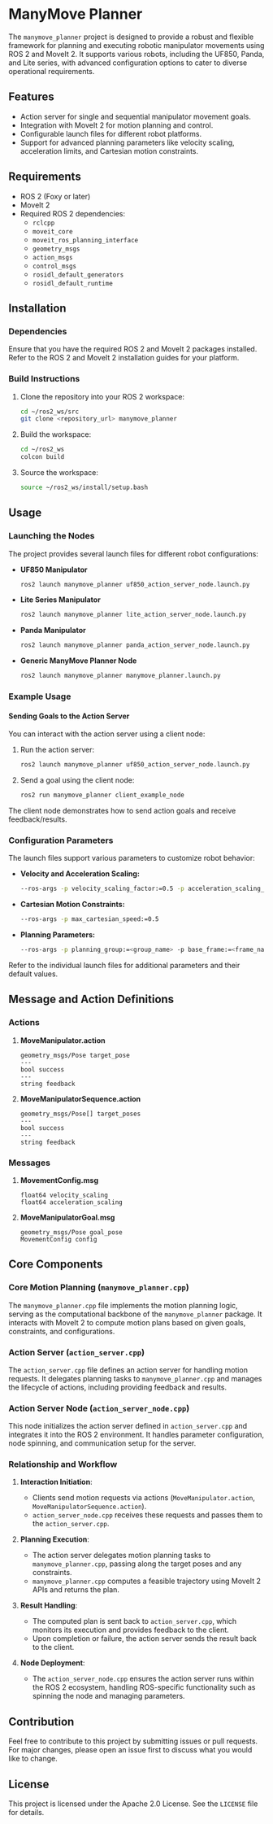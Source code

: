 # ManyMove Planner

The `manymove_planner` project is designed to provide a robust and flexible framework for planning and executing robotic manipulator movements using ROS 2 and MoveIt 2. It supports various robots, including the UF850, Panda, and Lite series, with advanced configuration options to cater to diverse operational requirements.

## Features

- Action server for single and sequential manipulator movement goals.
- Integration with MoveIt 2 for motion planning and control.
- Configurable launch files for different robot platforms.
- Support for advanced planning parameters like velocity scaling, acceleration limits, and Cartesian motion constraints.

## Requirements

- ROS 2 (Foxy or later)
- MoveIt 2
- Required ROS 2 dependencies:
  - `rclcpp`
  - `moveit_core`
  - `moveit_ros_planning_interface`
  - `geometry_msgs`
  - `action_msgs`
  - `control_msgs`
  - `rosidl_default_generators`
  - `rosidl_default_runtime`

## Installation

### Dependencies
Ensure that you have the required ROS 2 and MoveIt 2 packages installed. Refer to the ROS 2 and MoveIt 2 installation guides for your platform.

### Build Instructions
1. Clone the repository into your ROS 2 workspace:
   ```bash
   cd ~/ros2_ws/src
   git clone <repository_url> manymove_planner
   ```

2. Build the workspace:
   ```bash
   cd ~/ros2_ws
   colcon build
   ```

3. Source the workspace:
   ```bash
   source ~/ros2_ws/install/setup.bash
   ```

## Usage

### Launching the Nodes
The project provides several launch files for different robot configurations:

- **UF850 Manipulator**
  ```bash
  ros2 launch manymove_planner uf850_action_server_node.launch.py
  ```

- **Lite Series Manipulator**
  ```bash
  ros2 launch manymove_planner lite_action_server_node.launch.py
  ```

- **Panda Manipulator**
  ```bash
  ros2 launch manymove_planner panda_action_server_node.launch.py
  ```

- **Generic ManyMove Planner Node**
  ```bash
  ros2 launch manymove_planner manymove_planner.launch.py
  ```

### Example Usage

#### Sending Goals to the Action Server
You can interact with the action server using a client node:

1. Run the action server:
   ```bash
   ros2 launch manymove_planner uf850_action_server_node.launch.py
   ```

2. Send a goal using the client node:
   ```bash
   ros2 run manymove_planner client_example_node
   ```

The client node demonstrates how to send action goals and receive feedback/results.

### Configuration Parameters

The launch files support various parameters to customize robot behavior:

- **Velocity and Acceleration Scaling:**
  ```bash
  --ros-args -p velocity_scaling_factor:=0.5 -p acceleration_scaling_factor:=0.5
  ```

- **Cartesian Motion Constraints:**
  ```bash
  --ros-args -p max_cartesian_speed:=0.5
  ```

- **Planning Parameters:**
  ```bash
  --ros-args -p planning_group:=<group_name> -p base_frame:=<frame_name> -p tcp_frame:=<frame_name>
  ```

Refer to the individual launch files for additional parameters and their default values.

## Message and Action Definitions

### Actions

1. **MoveManipulator.action**
   ```
   geometry_msgs/Pose target_pose
   ---
   bool success
   ---
   string feedback
   ```

2. **MoveManipulatorSequence.action**
   ```
   geometry_msgs/Pose[] target_poses
   ---
   bool success
   ---
   string feedback
   ```

### Messages

1. **MovementConfig.msg**
   ```
   float64 velocity_scaling
   float64 acceleration_scaling
   ```

2. **MoveManipulatorGoal.msg**
   ```
   geometry_msgs/Pose goal_pose
   MovementConfig config
   ```

## Core Components

### **Core Motion Planning (`manymove_planner.cpp`)**
The `manymove_planner.cpp` file implements the motion planning logic, serving as the computational backbone of the `manymove_planner` package. It interacts with MoveIt 2 to compute motion plans based on given goals, constraints, and configurations.

### **Action Server (`action_server.cpp`)**
The `action_server.cpp` file defines an action server for handling motion requests. It delegates planning tasks to `manymove_planner.cpp` and manages the lifecycle of actions, including providing feedback and results.

### **Action Server Node (`action_server_node.cpp`)**
This node initializes the action server defined in `action_server.cpp` and integrates it into the ROS 2 environment. It handles parameter configuration, node spinning, and communication setup for the server.

### **Relationship and Workflow**
1. **Interaction Initiation**:
   - Clients send motion requests via actions (`MoveManipulator.action`, `MoveManipulatorSequence.action`).
   - `action_server_node.cpp` receives these requests and passes them to the `action_server.cpp`.

2. **Planning Execution**:
   - The action server delegates motion planning tasks to `manymove_planner.cpp`, passing along the target poses and any constraints.
   - `manymove_planner.cpp` computes a feasible trajectory using MoveIt 2 APIs and returns the plan.

3. **Result Handling**:
   - The computed plan is sent back to `action_server.cpp`, which monitors its execution and provides feedback to the client.
   - Upon completion or failure, the action server sends the result back to the client.

4. **Node Deployment**:
   - The `action_server_node.cpp` ensures the action server runs within the ROS 2 ecosystem, handling ROS-specific functionality such as spinning the node and managing parameters.

## Contribution

Feel free to contribute to this project by submitting issues or pull requests. For major changes, please open an issue first to discuss what you would like to change.

## License

This project is licensed under the Apache 2.0 License. See the `LICENSE` file for details.

